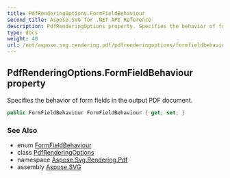 ```yaml
---
title: PdfRenderingOptions.FormFieldBehaviour
second_title: Aspose.SVG for .NET API Reference
description: PdfRenderingOptions property. Specifies the behavior of form fields in the output PDF document
type: docs
weight: 40
url: /net/aspose.svg.rendering.pdf/pdfrenderingoptions/formfieldbehaviour/
---
```

## PdfRenderingOptions.FormFieldBehaviour property

Specifies the behavior of form fields in the output PDF document.

```csharp
public FormFieldBehaviour FormFieldBehaviour { get; set; }
```

### See Also

* enum [FormFieldBehaviour](../../formfieldbehaviour/)
* class [PdfRenderingOptions](../)
* namespace [Aspose.Svg.Rendering.Pdf](../../../aspose.svg.rendering.pdf/)
* assembly [Aspose.SVG](../../../)
